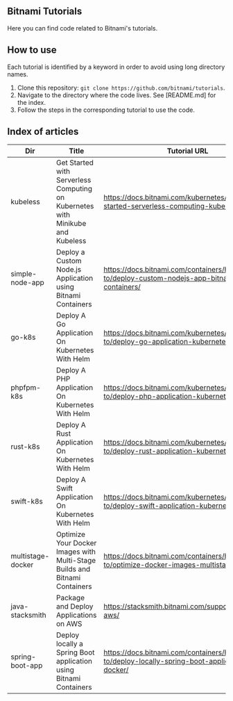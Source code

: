 Bitnami Tutorials
-----------------
Here you can find code related to Bitnami's tutorials.

How to use
----------
Each tutorial is identified by a keyword in order to avoid using long directory names.

1. Clone this repository: `git clone https://github.com/bitnami/tutorials`.
2. Navigate to the directory where the code lives. See [README.md] for the index.
3. Follow the steps in the corresponding tutorial to use the code.

Index of articles
-----------------

|  Dir       |                            Title						     |        Tutorial URL                                                                  |
|------------|-------------------------------------------------------------------------------|--------------------------------------------------------------------------------------|
|kubeless    |Get Started with Serverless Computing on Kubernetes with Minikube and Kubeless |https://docs.bitnami.com/kubernetes/how-to/get-started-serverless-computing-kubeless/ |
|simple-node-app|Deploy a Custom Node.js Application using Bitnami Containers        | https://docs.bitnami.com/containers/how-to/deploy-custom-nodejs-app-bitnami-containers/ |
| go-k8s     | Deploy A Go Application On Kubernetes With Helm                                | https://docs.bitnami.com/kubernetes/how-to/deploy-go-application-kubernetes-helm/    |
|phpfpm-k8s  | Deploy A PHP Application On Kubernetes With Helm                             | https://docs.bitnami.com/kubernetes/how-to/deploy-php-application-kubernetes-helm/  | 
|rust-k8s    | Deploy A Rust Application On Kubernetes With Helm                             | https://docs.bitnami.com/kubernetes/how-to/deploy-rust-application-kubernetes-helm/  | 
|swift-k8s    | Deploy A Swift Application On Kubernetes With Helm                             | https://docs.bitnami.com/kubernetes/how-to/deploy-swift-application-kubernetes-helm/  | 
|multistage-docker    | Optimize Your Docker Images with Multi-Stage Builds and Bitnami Containers | https://docs.bitnami.com/containers/how-to/optimize-docker-images-multistage-builds/  | 
|java-stacksmith    | Package and Deploy Applications on AWS | https://stacksmith.bitnami.com/support/quickstart-aws/  | 
|spring-boot-app| Deploy locally a Spring Boot application using Bitnami Containers | https://docs.bitnami.com/containers/how-to/deploy-locally-spring-boot-application-docker/ | 
